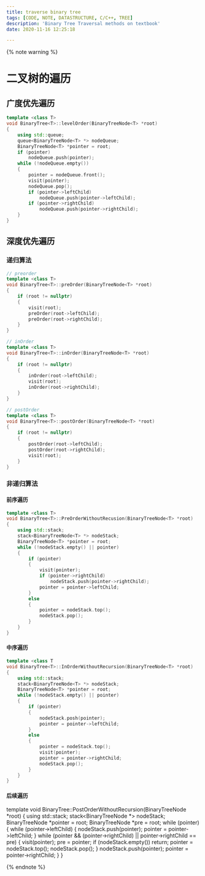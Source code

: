 ```yaml
---
title: traverse binary tree
tags: [CODE, NOTE, DATASTRUCTURE, C/C++, TREE]
description: 'Binary Tree Traversal methods on textbook'
date: 2020-11-16 12:25:18

---
```


{% note warning %}

# 二叉树的遍历

## 广度优先遍历

```cpp
template <class T>
void BinaryTree<T>::levelOrder(BinaryTreeNode<T> *root)
{
	using std::queue;
	queue<BinaryTreeNode<T> *> nodeQueue;
	BinaryTreeNode<T> *pointer = root;
	if (pointer)
		nodeQueue.push(pointer);
	while (!nodeQueue.empty())
	{
		pointer = nodeQueue.front();
		visit(pointer);
		nodeQueue.pop();
		if (pointer->leftChild)
			nodeQueue.push(pointer->leftChild);
		if (pointer->rightChild)
			nodeQueue.push(pointer->rightChild);
	}
}
```

## 深度优先遍历

### 递归算法

```cpp
// preorder
template <class T>
void BinaryTree<T>::preOrder(BinaryTreeNode<T> *root)
{
	if (root != nullptr)
	{
		visit(root);
		preOrder(root->leftChild);
		preOrder(root->rightChild);
	}
}

// inOrder
template <class T>
void BinaryTree<T>::inOrder(BinaryTreeNode<T> *root)
{
	if (root != nullptr)
	{
		inOrder(root->leftChild);
		visit(root);
		inOrder(root->rightChild);
	}
}

// postOrder
template <class T>
void BinaryTree<T>::postOrder(BinaryTreeNode<T> *root)
{
	if (root != nullptr)
	{
		postOrder(root->leftChild);
		postOrder(root->rightChild);
		visit(root);
	}
}
```

### 非递归算法

#### 前序遍历

```cpp
template <class T>
void BinaryTree<T>::PreOrderWithoutRecusion(BinaryTreeNode<T> *root)
{
	using std::stack;
	stack<BinaryTreeNode<T> *> nodeStack;
	BinaryTreeNode<T> *pointer = root;
	while (!nodeStack.empty() || pointer)
	{
		if (pointer)
		{
			visit(pointer);
			if (pointer->rightChild)
				nodeStack.push(pointer->rightChild);
			pointer = pointer->leftChild;
		}
		else
		{
			pointer = nodeStack.top();
			nodeStack.pop();
		}
	}
}
```

#### 中序遍历

```cpp
template <class T
void BinaryTree<T>::InOrderWithoutRecursion(BinaryTreeNode<T> *root)
{
	using std::stack;
	stack<BinaryTreeNode<T> *> nodeStack;
	BinaryTreeNode<T> *pointer = root;
	while (!nodeStack.empty() || pointer)
	{
		if (pointer)
		{
			nodeStack.posh(pointer);
			pointer = pointer->leftChild;
		}
		else
		{
			pointer = nodeStack.top();
			visit(pointer);
			pointer = pointer->rightChild;
			nodeStack.pop();
		}
	}
}
```

#### 后续遍历

template <class T>
void BinaryTree<T>::PostOrderWithoutRecursion(BinaryTreeNode<T> *root)
{
	using std::stack;
	stack<BinaryTreeNode<T> *> nodeStack;
	BinaryTreeNode<T> *pointer = root;
	BinaryTreeNode<T> *pre = root;
	while (pointer)
	{
		while (pointer->leftChild)
		{
			nodeStack.push(pointer);
			pointer = pointer->leftChild;
		}
		while (pointer && (pointer->rightChild) || pointer->rightChild == pre)
		{
			visit(pointer);
			pre = pointer;
			if (nodeStack.empty())
				return;
			pointer = nodeStack.top();
			nodeStack.pop();
		}
		nodeStack.push(pointer);
		pointer = pointer->rightChild;
	}
}

{% endnote %}
